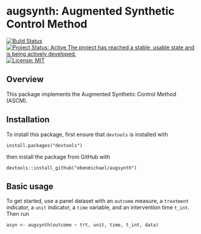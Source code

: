 # augsynth: Augmented Synthetic Control Method
[![Build Status](https://travis-ci.org/ebenmichael/augsynth.svg?branch=master)](https://travis-ci.org/ebenmichael/augsynth) [![Project Status: Active  The project has reached a stable, usable state and is being actively developed.](https://www.repostatus.org/badges/latest/active.svg)](https://www.repostatus.org/#active)[![License: MIT](https://img.shields.io/badge/License-MIT-yellow.svg)](https://opensource.org/licenses/MIT)





## Overview
This package implements the Augmented Synthetic Control Method (ASCM).

## Installation
To install this package, first ensure that `devtools` is installed with

```
install.packages("devtools")
```

then install the package from GitHub with

```
devtools::install_github("ebenmichael/augsynth")
```

## Basic usage
To get started, use a panel dataset with an `outcome` measure, a `treatment` indicator, a `unit` indicator, a `time` variable, and an intervention time `t_int`. Then run


```
asyn <- augsynth(outcome ~ trt, unit, time, t_int, data)
```
